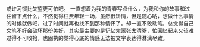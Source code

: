 或许习惯比失望更可怕吧。
一直想着为我的青春写点什么，为我和你的故事和过往留下点什么，不然觉得枉费年轻一场，虽然很矫情，但是随心呐，想做什么事情的时候就做吧，过了时间就再也找不到那种情怀了。却一直不敢动笔，总觉得自己文笔不好会破坏那份美好，其实最主要的是记忆太嚣张太清晰，怕回忆起来又该难过得不可收拾，也固执的觉得心底的情感无法被文字表达得淋漓尽致。
